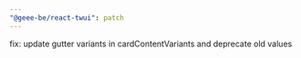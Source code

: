 ```yaml
---
"@geee-be/react-twui": patch
---
```


fix: update gutter variants in cardContentVariants and deprecate old values
